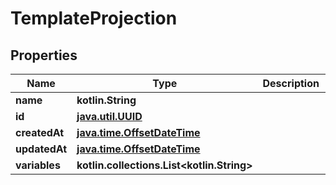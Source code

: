 
# TemplateProjection

## Properties
Name | Type | Description | Notes
------------ | ------------- | ------------- | -------------
**name** | **kotlin.String** |  | 
**id** | [**java.util.UUID**](java.util.UUID) |  | 
**createdAt** | [**java.time.OffsetDateTime**](java.time.OffsetDateTime) |  | 
**updatedAt** | [**java.time.OffsetDateTime**](java.time.OffsetDateTime) |  | 
**variables** | **kotlin.collections.List&lt;kotlin.String&gt;** |  | 



